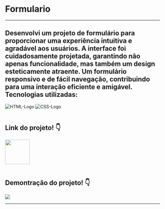 # Formulario
<hr>
<h2>Desenvolvi um projeto de formulário para proporcionar uma experiência intuitiva e agradável aos usuários. A interface foi cuidadosamente projetada, garantindo não apenas funcionalidade, mas também um design esteticamente atraente. Um formulário responsivo e de fácil navegação, contribuindo para uma interação eficiente e amigável. Tecnologias utilizadas:</h2>
<img src="https://img.shields.io/badge/HTML5-E34F26?style=for-the-badge&logo=html5&logoColor=white" alt="HTML-Logo" />
<img src="https://img.shields.io/badge/CSS3-1572B6?style=for-the-badge&logo=css3&logoColor=white" alt="CSS-Logo" />
<br><br>
<h2>Link do projeto! 👇</h2>
<a href="https://jpmendezz.github.io/Formulario/"><img src="https://github.com/JPMENDEZZ/Easy-Shopping/assets/124535140/6b654b40-091e-47ee-b806-997c631037d3" width="80px"></a>
<br><br>
<h2>Demontração do projeto! 👇</h2>
<img src="https://github.com/JPMENDEZZ/Easy-Shopping/assets/124535140/8a299de7-cbf7-4e3b-a18d-1aa8fe677e7d">
<hr>
